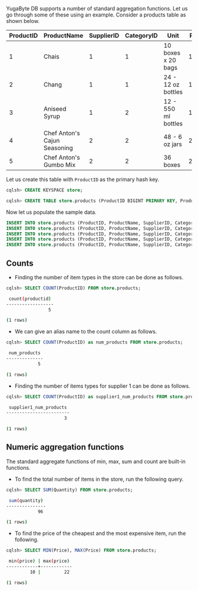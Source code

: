 

YugaByte DB supports a number of standard aggregation functions. Let us go through some of these using an example. Consider a products table as shown below.

| ProductID | ProductName          | SupplierID | CategoryID | Unit | Price | Quantity
| ---       | ---                  | ---        | ---        | ---  | --- | ---
| 1 | Chais                        | 1 | 1 | 10 boxes x 20 bags  | 18    | 25
| 2 | Chang                        | 1 | 1 | 24 - 12 oz bottles  | 19    | 12
| 3 | Aniseed Syrup                | 1 | 2 | 12 - 550 ml bottles | 10    | 10
| 4 | Chef Anton's Cajun Seasoning | 2 | 2 | 48 - 6 oz jars      | 22    | 9
| 5 | Chef Anton's Gumbo Mix       | 2 | 2 | 36 boxes            | 21.35 | 40


Let us create this table with `ProductID` as the primary hash key.

```{.sql .copy .separator-gt}
cqlsh> CREATE KEYSPACE store;
```
```{.sql .copy .separator-gt}
cqlsh> CREATE TABLE store.products (ProductID BIGINT PRIMARY KEY, ProductName VARCHAR, SupplierID INT, CategoryID INT, Unit TEXT, Price FLOAT, Quantity INT);
```

Now let us populate the sample data.

```{.sql .copy}
INSERT INTO store.products (ProductID, ProductName, SupplierID, CategoryID, Unit, Price, Quantity) VALUES (1, 'Chais', 1, 1, '10 boxes x 20 bags', 18, 25);
INSERT INTO store.products (ProductID, ProductName, SupplierID, CategoryID, Unit, Price, Quantity) VALUES (2, 'Chang', 1, 1, '24 - 12 oz bottles', 19, 12);
INSERT INTO store.products (ProductID, ProductName, SupplierID, CategoryID, Unit, Price, Quantity) VALUES (3, 'Aniseed Syrup', 1, 2, '12 - 550 ml bottles', 10, 10);
INSERT INTO store.products (ProductID, ProductName, SupplierID, CategoryID, Unit, Price, Quantity) VALUES (4, 'Chef Anton''s Cajun Seasoning', 2, 2, '48 - 6 oz jars', 22, 9);
INSERT INTO store.products (ProductID, ProductName, SupplierID, CategoryID, Unit, Price, Quantity) VALUES (5, 'Chef Anton''s Gumbo Mix', 2, 2, '36 boxes', 21.35, 40);
```


## Counts

- Finding the number of item types in the store can be done as follows.

```{.sql .copy .separator-gt}
cqlsh> SELECT COUNT(ProductID) FROM store.products;
```
```sh
 count(productid)
------------------
                5

(1 rows)
```

- We can give an alias name to the count column as follows.

```{.sql .copy .separator-gt}
cqlsh> SELECT COUNT(ProductID) as num_products FROM store.products;
```
```sh
 num_products
--------------
            5

(1 rows)
```


- Finding the number of items types for supplier 1 can be done as follows.

```{.sql .copy .separator-gt}
cqlsh> SELECT COUNT(ProductID) as supplier1_num_products FROM store.products WHERE SupplierID=1;
```
```sh
 supplier1_num_products
------------------------
                      3

(1 rows)
```


## Numeric aggregation functions

The standard aggregate functions of min, max, sum and count are built-in functions.

- To find the total number of items in the store, run the following query.

```{.sql .copy .separator-gt}
cqlsh> SELECT SUM(Quantity) FROM store.products;
```
```sh
 sum(quantity)
---------------
            96

(1 rows)
```

- To find the price of the cheapest and the most expensive item, run the following.

```{.sql .copy .separator-gt}
cqlsh> SELECT MIN(Price), MAX(Price) FROM store.products;
```
```sh
 min(price) | max(price)
------------+------------
         10 |         22

(1 rows)
```
